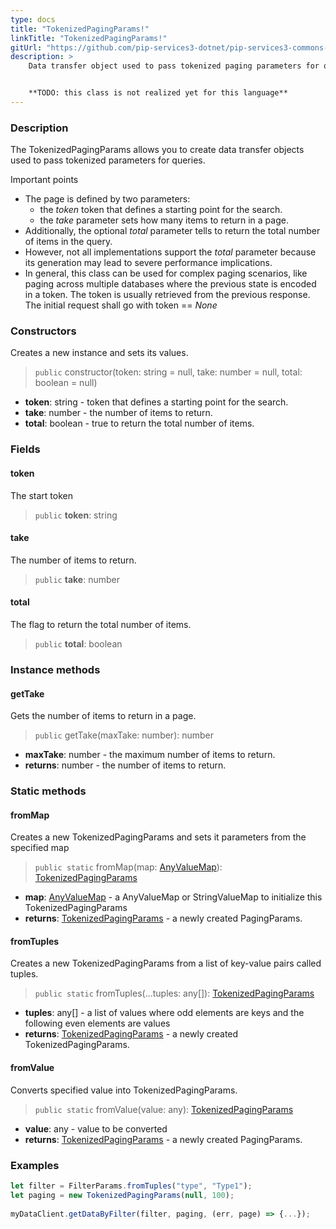 ```yaml
---
type: docs
title: "TokenizedPagingParams!"
linkTitle: "TokenizedPagingParams!"
gitUrl: "https://github.com/pip-services3-dotnet/pip-services3-commons-dotnet"
description: > 
    Data transfer object used to pass tokenized paging parameters for queries. 


    **TODO: this class is not realized yet for this language**
---
```


### Description

The TokenizedPagingParams allows you to create data transfer objects used to pass tokenized parameters for queries.

Important points

- The page is defined by two parameters:
    - the *token* token that defines a starting point for the search.
    - the *take* parameter sets how many items to return in a page.
- Additionally, the optional *total* parameter tells to return the total number of items in the query.
- However, not all implementations support the *total* parameter because its generation may lead to severe performance implications.
- In general, this class can be used for complex paging scenarios, like paging across multiple databases where the previous state is encoded in a token. The token is usually retrieved from the previous response. The initial request shall go with token == *None*

### Constructors
Creates a new instance and sets its values.

> `public` constructor(token: string = null, take: number = null, total: boolean = null)
- **token**: string - token that defines a starting point for the search.
- **take**: number - the number of items to return. 
- **total**: boolean - true to return the total number of items.


### Fields

<span class="hide-title-link">

#### token
The start token
> `public` **token**: string

#### take
The number of items to return.
> `public` **take**: number

#### total
The flag to return the total number of items.
> `public` **total**: boolean

</span>


### Instance methods

#### getTake
Gets the number of items to return in a page.

> `public` getTake(maxTake: number): number

- **maxTake**: number - the maximum number of items to return.
- **returns**: number - the number of items to return.

### Static methods

#### fromMap
Creates a new TokenizedPagingParams and sets it parameters from the specified map

> `public static` fromMap(map: [AnyValueMap](../any_value_map)): [TokenizedPagingParams]()

- **map**: [AnyValueMap](../any_value_map) - a AnyValueMap or StringValueMap to initialize this TokenizedPagingParams
- **returns**: [TokenizedPagingParams]() - a newly created PagingParams.


#### fromTuples
Creates a new TokenizedPagingParams from a list of key-value pairs called tuples.

> `public static` fromTuples(...tuples: any[]): [TokenizedPagingParams]()

- **tuples**: any[] - a list of values where odd elements are keys and the following even elements are values
- **returns**: [TokenizedPagingParams]() - a newly created TokenizedPagingParams.


#### fromValue
Converts specified value into TokenizedPagingParams.

> `public static` fromValue(value: any): [TokenizedPagingParams]()

- **value**: any - value to be converted
- **returns**: [TokenizedPagingParams]() - a newly created PagingParams.

### Examples

```typescript
let filter = FilterParams.fromTuples("type", "Type1");
let paging = new TokenizedPagingParams(null, 100);
     
myDataClient.getDataByFilter(filter, paging, (err, page) => {...});
```
